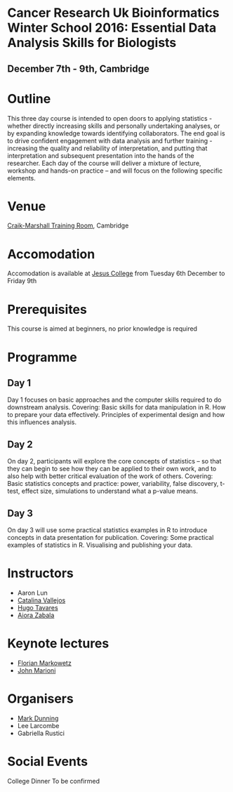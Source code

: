 # Cancer Research Uk Bioinformatics Winter School 2016: Essential Data Analysis Skills for Biologists
## December 7th - 9th, Cambridge

# Outline

This three day course is intended to open doors to applying statistics - whether directly increasing skills and personally undertaking analyses, or by expanding knowledge towards identifying collaborators. The end goal is to drive confident engagement with data analysis and further training - increasing the quality and reliability of interpretation, and putting that interpretation and subsequent presentation into the hands of the researcher. Each day of the course will deliver a mixture of lecture, workshop and hands-on practice – and will focus on the following specific elements.

# Venue

[Craik-Marshall Training Room](http://bioinfotraining.bio.cam.ac.uk/about/findus), Cambridge

# Accomodation

Accomodation is available at [Jesus College](http://www.jesus.cam.ac.uk/) from Tuesday 6th December to Friday 9th



# Prerequisites

This course is aimed at beginners, no prior knowledge is required

# Programme

## Day 1
Day 1 focuses on basic approaches and the computer skills required to do downstream analysis. Covering: Basic skills for data manipulation in R. How to prepare your data effectively. Principles of experimental design and how this influences analysis.

## Day 2
On day 2, participants will explore the core concepts of statistics – so that they can begin to see how they can be applied to their own work, and to also help with better critical evaluation of the work of others. Covering: Basic statistics concepts and practice: power, variability, false discovery, t-test, effect size, simulations to understand what a p-value means.

## Day 3
On day 3 will use some practical statistics examples in R to introduce concepts in data presentation for publication. Covering: Some practical examples of statistics in R. Visualising and publishing your data. 

# Instructors

- Aaron Lun
- [Catalina Vallejos](https://sites.google.com/site/catalinavallejosmeneses/)
- [Hugo Tavares](http://www.slcu.cam.ac.uk/directory/hugotavares)
- [Aiora Zabala](http://aiorazabala.net/)

# Keynote lectures

- [Florian Markowetz](http://www.markowetzlab.org/)
- [John Marioni](http://www.cruk.cam.ac.uk/research-groups/marioni-group)

# Organisers
- [Mark Dunning](http://markdunning.github.io/)
- Lee Larcombe
- Gabriella Rustici

# Social Events

College Dinner To be confirmed
